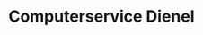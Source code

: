 ---
title: "Computerservice Dienel"
url: /schirgiswalde-kirschau/computerservice-dienel/
shop: Computer
---